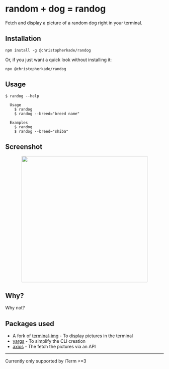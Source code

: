 # random + dog = randog

Fetch and display a picture of a random dog right in your terminal.

## Installation

`npm install -g @christopherkade/randog`

Or, if you just want a quick look without installing it:

`npx @christopherkade/randog`

## Usage

```
$ randog --help

  Usage
    $ randog
    $ randog --breed="breed name"

  Examples
    $ randog
    $ randog --breed="shiba"
```

## Screenshot

<p align="center">
  <img height="400" src="https://user-images.githubusercontent.com/15229355/52140931-72676d80-2654-11e9-8ea1-1ee6feee2e8c.png">
</p>

## Why?

Why not?

## Packages used

- A fork of [terminal-img](https://github.com/sindresorhus/terminal-image) - To display pictures in the terminal
- [yargs](https://www.npmjs.com/package/yargs) - To simplify the CLI creation
- [axios](https://www.npmjs.com/package/axios) - The fetch the pictures via an API

---

Currently only supported by iTerm >=3
